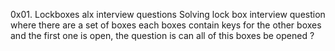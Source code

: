 0x01. Lockboxes
alx interview questions
Solving lock box interview question where there are a set of boxes each boxes contain keys for the other boxes and the first one is open, the question is can all of this boxes be opened ?
